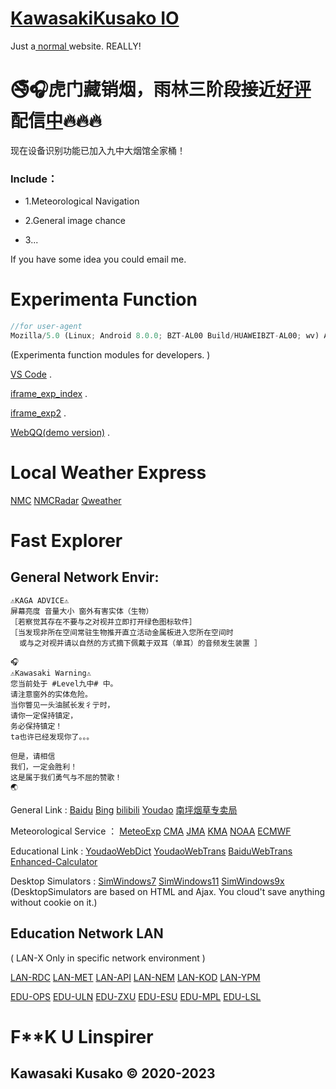 # [KawasakiKusako IO](https://kawasakikusako.github.io/GeneralWebEngine/explorer_files/meteo_exp/MeteoExplorer.html)

Just a[ ](https://www.henanyancao.com)[normal](https://www.bnu.edu.cn)[ ](https://www.henanyancao.com/)website. REALLY!

# 🚭🎧虎门藏销烟，雨林三阶段接近[好评](https://kawasakikusako.github.io/GeneralWebEngine/explorer_files/meteo_exp/Chace/PicUploadChance/realR/rw2.jpeg)配信[中](https://www.Alicesoft.com)🔥🔥🔥
现在设备识别功能已加入九中大烟馆全家桶！


### Include：

- 1.Meteorological Navigation

- 2.General image chance

- 3...

If you have some idea you could email me.


# Experimenta Function

```JavaScript
//for user-agent
Mozilla/5.0 (Linux; Android 8.0.0; BZT-AL00 Build/HUAWEIBZT-AL00; wv) AppleWebKit/537.36 (KHTML, like Gecko) Version/4.0 Chrome/98.0.4758.102 MQQBrowser/6.2 TBS/046331 Mobile Safari/537.36 app/tencent_wemeet os_name/Android os_version/26 app_version/3.14.8.403 c_district/0 app_sdk_id/0300000000 app_lang/zh-cn app_instance_id/3
```

(Experimenta function modules for developers. )

[VS Code](https://vscode.dev) .

[iframe_exp_index](https://kawasakikusako.github.io/GeneralWebEngine/explorer_files/function_exp/ypm_iframe/index.html) .

[iframe_exp2](https://kawasakikusako.github.io/GeneralWebEngine/explorer_files/function_exp/ypm_iframe/index.html) .

[WebQQ(demo version)](https://stapxs.github.io/Stapxs-QQ-Lite-2.0) .

# Local Weather Express

[NMC](http://m.nmc.cn/publish/forecast//ASC/jiuzhaigou.html)
[NMCRadar](http://m.nmc.cn/publish/tianqishikuang/leidatu/danzhanleida/gansu/longnan/index.html)
[Qweather](https://widget-page.qweather.net/h5/index.html?md=0123456&bg=1&lc=auto&key=e5e62109b8a440b28aa55fbd0e10bd1f&v=_1677352538484)

# Fast Explorer
  ## General Network Envir:
  
  ```
  ⚠️KAGA ADVICE⚠️ 
  屏幕亮度 音量大小 窗外有害实体（生物）
  ［若察觉其存在不要与之对视并立即打开绿色图标软件］
  ［当发现非所在空间常驻生物推开直立活动金属板进入您所在空间时 
    或与之对视并请以自然的方式摘下佩戴于双耳（单耳）的音频发生装置 ］
  
  🎧
  ⚠️Kawasaki Warning⚠️ 
  您当前处于 #Level九中# 中。
  请注意窗外的实体危险。
  当你瞥见一头油腻长发彳亍时，
  请你一定保持镇定，
  务必保持镇定！
  ta也许已经发现你了。。。
  
  但是，请相信
  我们，一定会胜利！
  这是属于我们勇气与不屈的赞歌！
  🌏
  ```
  

General Link :
[Baidu](https://kawasakikusako.github.io/GeneralWebEngine/explorer_files/meteo_exp/control/href.html)
[Bing](https://kawasakikusako.github.io/GeneralWebEngine/explorer_files/meteo_exp/control/hrefbing.html)
[bilibili](https://www.12339.gov.cn)
[Youdao](https://kawasakikusako.github.io/GeneralWebEngine/explorer_files/meteo_exp/control/hrefyoudao.html)
[南坪烟草专卖局](https://kawasakikusako.github.io/GeneralWebEngine/explorer_files/meteo_exp/control/hrefhexo.html)


Meteorological Service ：
[MeteoExp](https://kawasakikusako.github.io/GeneralWebEngine/explorer_files/meteo_exp/MeteoExplorer.html)
[CMA](https://www.cma.gov.cn)
[JMA](https://www.jma.go.jp)
[KMA](https://www.kma.go.kr)
[NOAA](https://www.noaa.gov)
[ECMWF](https://www.ecmwf.int)

Educational Link :
[YoudaoWebDict](https://www.12339.gov.cn)
[YoudaoWebTrans](https://www.12319.gov.cn)
[BaiduWebTrans](https://www.gov.cn)
[Enhanced-Calculator](https://tools-vue.zuoyebang.com/static/hy/tools-vue/calculator.html)

Desktop Simulators :
[SimWindows7](https://www.12339.gov.cn)
[SimWindows11](https://win11.blueedge.me/)
[SimWindows9x](https://emupedia.net/beta/emuos/)
(DesktopSimulators are based on HTML and Ajax. You cloud't save anything without cookie on it.)


 ## Education Network LAN 
 ( LAN-X Only in specific network environment )

[LAN-RDC](https://192.168.10.4:11000)
[LAN-MET](http://192.168.10.4:8087)
[LAN-API](http://192.168.10.4:8093)
[LAN-NEM](http://192.168.10.4:3000)
[LAN-KOD](http://192.168.10.4:8095)
[LAN-YPM](http://192.168.10.4:35861)

[EDU-OPS](https://cdqz-login.open-school.com.cn/)
[EDU-ULN](https://u-learning.eastedu.com/)
[EDU-ZXU](https://www.zhixue.com/)
[EDU-ESU](https://www.eastedu.com/)
[EDU-MPL](http://manage-portal.eastedu.com)
[EDU-LSL](http://cloud.linspirer.com:880/)


#
# F**K U Linspirer
## Kawasaki Kusako © 2020-2023
